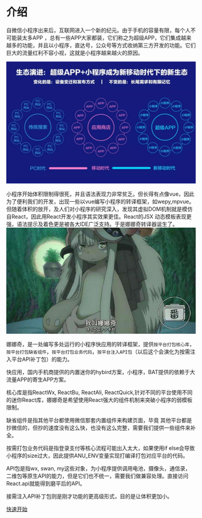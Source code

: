 # 介绍
自微信小程序出来后，互联网进入一个新的纪元。由于手机的容量有限，每个人不可能装太多APP ，总有一些APP大家都装，它们称之为超级APP，它们集成越来越多的功能，并且以小程序，直达号，公众号等方式收纳第三方开发的功能。它们巨大的流量红利不容小视，这就是小程序越来越火的原因。

![miniapp](1538220971723.jpg)

小程序开始体积限制得很死，并且语法表现力非常贫乏。但长得有点像vue，因此为了便利我们的开发，出现一些以vue编写小程序的转译框架，如wepy,mpvue。但随着体积的放开，及人们对小程序的研究深入，发现其虚拟DOM机制就是模仿自React，因此用React开发小程序其实效果更佳。React的JSX 动态模板表现更强，语法提示及着色更是被各大IDE广泛支持。于是娜娜奇转译器诞生了。
![nanachi](1538220971724.jpeg)

娜娜奇，是一处编写多处运行的小程序快应用的转译框架，提供`按平台打包核心库`，`按平台打包缺省组件`，`按平台打包业务代码`，`按平台注入API包`（以后这个会演化为按需注入平台API补丁包）的能力。

快应用，国内手机商提供的内置迷你的hybird方案，小程序，BAT提供的依赖于大流量APP的寄生APP方案。

核心库是指ReactWx, ReactBu, ReactAli, ReactQuick,针对不同的平台使用不同的迷你React库，娜娜奇是希望使用React强大的组件机制来突破小程序的弱模板限制。

缺省组件是指其他平台都使用微信那套内置组件来构建页面，毕竟 其他平台都是抄微信的，但抄的速度没有这么快，也没有这么完整，需要我们提供一些组件来补全。

按需打包业务代码是指登录支付等核心流程可能出入太大，如果使用if else会导致小程序的size过大，因此提供ANU_ENV变量实现打编译打包对应平台的代码。

API包是指wx, swan, my这些对象，为小程序提供调用电池，摄像头，通信录，二维包等原生API的能力，但是它们也不统一，需要我们做兼容处理。直接访问React.api就能得到磨平后的API。

接需注入API补丁包则是刚才功能的更高级形式，目的是让体积更加小。



[快速开始](install.md)